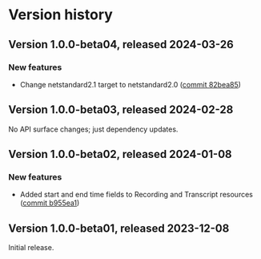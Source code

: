 # Version history

## Version 1.0.0-beta04, released 2024-03-26

### New features

- Change netstandard2.1 target to netstandard2.0 ([commit 82bea85](https://github.com/googleapis/google-cloud-dotnet/commit/82bea850661975b9750ac30753528cc9d2e05240))

## Version 1.0.0-beta03, released 2024-02-28

No API surface changes; just dependency updates.

## Version 1.0.0-beta02, released 2024-01-08

### New features

- Added start and end time fields to Recording and Transcript resources ([commit b955ea1](https://github.com/googleapis/google-cloud-dotnet/commit/b955ea18eb812e0100803a82808e93ddf2378c92))

## Version 1.0.0-beta01, released 2023-12-08

Initial release.
